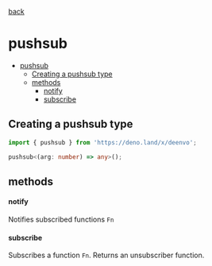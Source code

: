 [back](README.md)

# pushsub

- [pushsub](#pushsub)
  - [Creating a pushsub type](#creating-a-pushsub-type)
  - [methods](#methods)
      - [notify](#notify)
      - [subscribe](#subscribe)

## Creating a pushsub type

```ts
import { pushsub } from 'https://deno.land/x/deenvo';

pushsub<(arg: number) => any>();
```

## methods

#### notify

Notifies subscribed functions `Fn`

#### subscribe

Subscribes a function `Fn`. Returns an unsubscriber function.

